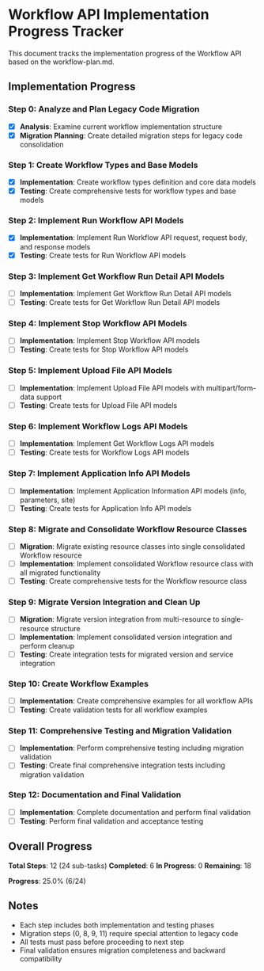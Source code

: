 # Workflow API Implementation Progress Tracker

This document tracks the implementation progress of the Workflow API based on the workflow-plan.md.

## Implementation Progress

### Step 0: Analyze and Plan Legacy Code Migration
- [x] **Analysis**: Examine current workflow implementation structure
- [x] **Migration Planning**: Create detailed migration steps for legacy code consolidation

### Step 1: Create Workflow Types and Base Models
- [x] **Implementation**: Create workflow types definition and core data models
- [x] **Testing**: Create comprehensive tests for workflow types and base models

### Step 2: Implement Run Workflow API Models
- [x] **Implementation**: Implement Run Workflow API request, request body, and response models
- [x] **Testing**: Create tests for Run Workflow API models

### Step 3: Implement Get Workflow Run Detail API Models
- [ ] **Implementation**: Implement Get Workflow Run Detail API models
- [ ] **Testing**: Create tests for Get Workflow Run Detail API models

### Step 4: Implement Stop Workflow API Models
- [ ] **Implementation**: Implement Stop Workflow API models
- [ ] **Testing**: Create tests for Stop Workflow API models

### Step 5: Implement Upload File API Models
- [ ] **Implementation**: Implement Upload File API models with multipart/form-data support
- [ ] **Testing**: Create tests for Upload File API models

### Step 6: Implement Workflow Logs API Models
- [ ] **Implementation**: Implement Get Workflow Logs API models
- [ ] **Testing**: Create tests for Workflow Logs API models

### Step 7: Implement Application Info API Models
- [ ] **Implementation**: Implement Application Information API models (info, parameters, site)
- [ ] **Testing**: Create tests for Application Info API models

### Step 8: Migrate and Consolidate Workflow Resource Classes
- [ ] **Migration**: Migrate existing resource classes into single consolidated Workflow resource
- [ ] **Implementation**: Implement consolidated Workflow resource class with all migrated functionality
- [ ] **Testing**: Create comprehensive tests for the Workflow resource class

### Step 9: Migrate Version Integration and Clean Up
- [ ] **Migration**: Migrate version integration from multi-resource to single-resource structure
- [ ] **Implementation**: Implement consolidated version integration and perform cleanup
- [ ] **Testing**: Create integration tests for migrated version and service integration

### Step 10: Create Workflow Examples
- [ ] **Implementation**: Create comprehensive examples for all workflow APIs
- [ ] **Testing**: Create validation tests for all workflow examples

### Step 11: Comprehensive Testing and Migration Validation
- [ ] **Implementation**: Perform comprehensive testing including migration validation
- [ ] **Testing**: Create final comprehensive integration tests including migration validation

### Step 12: Documentation and Final Validation
- [ ] **Implementation**: Complete documentation and perform final validation
- [ ] **Testing**: Perform final validation and acceptance testing

## Overall Progress

**Total Steps**: 12 (24 sub-tasks)
**Completed**: 6
**In Progress**: 0
**Remaining**: 18

**Progress**: 25.0% (6/24)

## Notes

- Each step includes both implementation and testing phases
- Migration steps (0, 8, 9, 11) require special attention to legacy code
- All tests must pass before proceeding to next step
- Final validation ensures migration completeness and backward compatibility